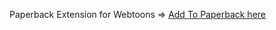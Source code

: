 Paperback Extension for Webtoons => [Add To Paperback here](https://yvespa.github.io/webtoons-extensions/0.8/)

